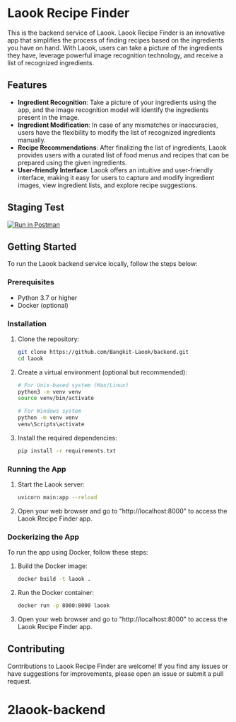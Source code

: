 # Laook Recipe Finder

This is the backend service of Laook. Laook Recipe Finder is an innovative app that simplifies the process of finding recipes based on the ingredients you have on hand. With Laook, users can take a picture of the ingredients they have, leverage powerful image recognition technology, and receive a list of recognized ingredients.

## Features

- **Ingredient Recognition**: Take a picture of your ingredients using the app, and the image recognition model will identify the ingredients present in the image.
- **Ingredient Modification**: In case of any mismatches or inaccuracies, users have the flexibility to modify the list of recognized ingredients manually.
- **Recipe Recommendations**: After finalizing the list of ingredients, Laook provides users with a curated list of food menus and recipes that can be prepared using the given ingredients.
- **User-friendly Interface**: Laook offers an intuitive and user-friendly interface, making it easy for users to capture and modify ingredient images, view ingredient lists, and explore recipe suggestions.

## Staging Test
[![Run in Postman](https://run.pstmn.io/button.svg)](https://app.getpostman.com/run-collection/10569299-cdf150eb-466e-4a83-b17e-7fb33c136524?action=collection%2Ffork&collection-url=entityId%3D10569299-cdf150eb-466e-4a83-b17e-7fb33c136524%26entityType%3Dcollection%26workspaceId%3D7778e172-9e48-49c8-a63a-9853bec604fa)

## Getting Started

To run the Laook backend service locally, follow the steps below:

### Prerequisites

- Python 3.7 or higher
- Docker (optional)

### Installation

1. Clone the repository:

   ```bash
   git clone https://github.com/Bangkit-Laook/backend.git
   cd laook
   ```

2. Create a virtual environment (optional but recommended):

   ```bash
   # For Unix-based system (Max/Linux)
   python3 -m venv venv
   source venv/bin/activate
   ```

   ```bash
   # For Windows system
   python -m venv venv
   venv\Scripts\activate
   ```

3. Install the required dependencies:

   ```bash
   pip install -r requirements.txt
   ```

### Running the App

1. Start the Laook server:

   ```bash
   uvicorn main:app --reload
   ```

2. Open your web browser and go to "http://localhost:8000" to access the Laook Recipe Finder app.

### Dockerizing the App

To run the app using Docker, follow these steps:

1. Build the Docker image:

   ```bash
   docker build -t laook .
   ```

2. Run the Docker container:

   ```bash
   docker run -p 8000:8000 laook
   ```

3. Open your web browser and go to "http://localhost:8000" to access the Laook Recipe Finder app.

## Contributing

Contributions to Laook Recipe Finder are welcome! If you find any issues or have suggestions for improvements, please open an issue or submit a pull request.
# 2laook-backend
